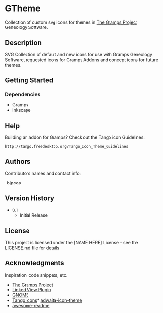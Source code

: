 # GTheme
Collection of custom svg icons for themes in [The Gramps Project](https://github.com/gramps-project/gramps) Geneology Software.

## Description

SVG Collection of default and new icons for use with Gramps Geneology Software, requested icons for Gramps Addons and concept icons for future themes.

## Getting Started

### Dependencies

* Gramps
* inkscape

## Help

Building an addon for Gramps?
Check out the Tango icon Guidelines:
```
http://tango.freedesktop.org/Tango_Icon_Theme_Guidelines
```

## Authors

Contributors names and contact info:

-bjpcop

## Version History

* 0.1
    * Initial Release

## License

This project is licensed under the [NAME HERE] License - see the LICENSE.md file for details

## Acknowledgments

Inspiration, code snippets, etc.
* [The Gramps Project](https://github.com/gramps-project/gramps)
* [Linked View Plugin](https://github.com/cdhorn/LinkedView)
* [GNOME](https://gitlab.gnome.org/GNOME/)
* [Tango icons](https://commons.wikimedia.org/wiki/Tango_icons)* [adwaita-icon-theme](https://gitlab.gnome.org/GNOME/adwaita-icon-theme)
* [awesome-readme](https://github.com/matiassingers/awesome-readme)
